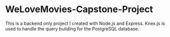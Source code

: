 # WeLoveMovies-Capstone-Project

This is a backend only project I created with Node.js and Express. Knex.js is used to handle the query building for the PostgreSQL database.
